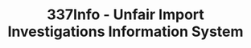 ---
layout: default
bigquery: https://console.cloud.google.com/bigquery?p=patents-public-data&d=usitc_investigations&page=dataset&project=sheets-management-319211
citation: US International Trade Commission 337Info Unfair Import Investigations Information
  System
contributors: US International Trade Comission
cost: None
description: US International Trade Commission 337Info Unfair Import Investigations
  Information System contains data on investigations done under Section 337. Section
  337 declares the infringement of certain statutory intellectual property rights
  and other forms of unfair competition in import trade to be unlawful practices.
  Most Section 337 investigations involve allegations of patent or registered trademark
  infringement.
documentation: FAQ and tutorial available on the site
last_edit: Mon, 04 Apr 2022 19:10:40 GMT
location: https://pubapps2.usitc.gov/337external/
maintained_by: US International Trade Comission
schema_fields: '[''finalDetViolation'', ''invUnfairAct'', ''patentNumbers'', ''complainant'',
  ''lastUpdated'', ''currentStatus'', ''actualStartDateEvidHear'', ''dateCreated'',
  ''internalRemand'', ''startDateMarkmanHearing'', ''targetDate'', ''actualEndDateEvidHear'',
  ''htsNumbers'', ''finalIdOnViolationIssue'', ''currentActiveALJ'', ''title'', ''finalDetNoViolation'',
  ''docketNo'', ''patentNumber'', ''reportingRequirements'', ''dateComplaintFiled'',
  ''teoReliefGranted'', ''ouiiParticipation'', ''respondent'', ''trademarkNumbers'',
  ''teoIdIssueDate'', ''endDateMarkmanHearing'', ''ouiiAttorney'', ''scheduledStartDateEvidHear'',
  ''teoIdDueDate'', ''markmanHearing'', ''scheduledEndDateEvidHear'', ''investigationNo'',
  ''gcAttorney'', ''aljAssigned'', ''dateOfPublicationFrNotice'', ''publication_number'',
  ''finalIdOnViolationDue'', ''investigationType'', ''issueDateOtherNonFinal'', ''teoProceedingInvolved'',
  ''investigationTermDate'', ''cafcAppeals'', ''copyrightNumbers'', ''id'']'
shortname: unfair_import_investigations
tags:
- import
- legal
- trade
timeframe: 2008-2021 (prior to 2008 downloadable as a JSON file)
title: 337Info - Unfair Import Investigations Information System
uuid: 2721f5ec-e599-4890-9265-9706719fc71e
---
